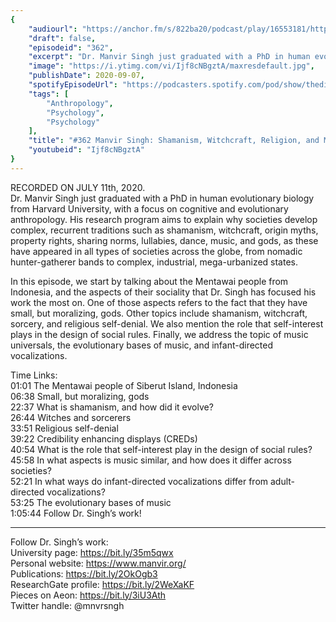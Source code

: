 ```yaml
---
{
	"audiourl": "https://anchor.fm/s/822ba20/podcast/play/16553181/https%3A%2F%2Fd3ctxlq1ktw2nl.cloudfront.net%2Fstaging%2F2020-6-14%2F100ab4e3-bfee-8c3b-5544-17d151fccbfc.m4a",
	"draft": false,
	"episodeid": "362",
	"excerpt": "Dr. Manvir Singh just graduated with a PhD in human evolutionary biology from Harvard University, with a focus on cognitive and evolutionary anthropology. His research program aims to explain why societies develop complex, recurrent traditions such as shamanism, witchcraft, origin myths, property rights, sharing norms, lullabies, dance, music, and gods, as these have appeared in all types of societies across the globe, from nomadic hunter-gatherer bands to complex, industrial, mega-urbanized states.",
	"image": "https://i.ytimg.com/vi/Ijf8cNBgztA/maxresdefault.jpg",
	"publishDate": 2020-09-07,
	"spotifyEpisodeUrl": "https://podcasters.spotify.com/pod/show/thedissenter/episodes/362-Manvir-Singh-Shamanism--Witchcraft--Religion--and-Music-egnlot",
	"tags": [
		"Anthropology",
		"Psychology",
		"Psychology"
	],
	"title": "#362 Manvir Singh: Shamanism, Witchcraft, Religion, and Music",
	"youtubeid": "Ijf8cNBgztA"
}
---
```

RECORDED ON JULY 11th, 2020.  
Dr. Manvir Singh just graduated with a PhD in human evolutionary biology from Harvard University, with a focus on cognitive and evolutionary anthropology. His research program aims to explain why societies develop complex, recurrent traditions such as shamanism, witchcraft, origin myths, property rights, sharing norms, lullabies, dance, music, and gods, as these have appeared in all types of societies across the globe, from nomadic hunter-gatherer bands to complex, industrial, mega-urbanized states.

In this episode, we start by talking about the Mentawai people from Indonesia, and the aspects of their sociality that Dr. Singh has focused his work the most on. One of those aspects refers to the fact that they have small, but moralizing, gods. Other topics include shamanism, witchcraft, sorcery, and religious self-denial. We also mention the role that self-interest plays in the design of social rules. Finally, we address the topic of music universals, the evolutionary bases of music, and infant-directed vocalizations.

Time Links:  
<time>01:01</time> The Mentawai people of Siberut Island, Indonesia  
<time>06:38</time> Small, but moralizing, gods  
<time>22:37</time> What is shamanism, and how did it evolve?  
<time>26:44</time> Witches and sorcerers  
<time>33:51</time> Religious self-denial  
<time>39:22</time> Credibility enhancing displays (CREDs)  
<time>40:54</time> What is the role that self-interest play in the design of social rules?  
<time>45:58</time> In what aspects is music similar, and how does it differ across societies?  
<time>52:21</time> In what ways do infant-directed vocalizations differ from adult-directed vocalizations?  
<time>53:25</time> The evolutionary bases of music  
<time>1:05:44</time> Follow Dr. Singh’s work!

---

Follow Dr. Singh’s work:  
University page: https://bit.ly/35m5qwx  
Personal website: https://www.manvir.org/  
Publications: https://bit.ly/2OkOgb3  
ResearchGate profile: https://bit.ly/2WeXaKF  
Pieces on Aeon: https://bit.ly/3iU3Ath  
Twitter handle: @mnvrsngh
